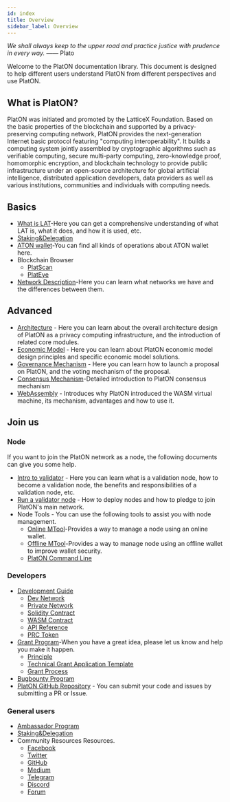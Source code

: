 ```yaml
---
id: index
title: Overview
sidebar_label: Overview
---
```

*We shall always keep to the upper road and practice justice with prudence in every way.* —— Plato

Welcome to the PlatON documentation library. This document is designed to help different users understand PlatON from different perspectives and use PlatON.

## What is PlatON?
PlatON was initiated and promoted by the LatticeX Foundation. Based on the basic properties of the blockchain and supported by a privacy-preserving computing network, PlatON provides the next-generation Internet basic protocol featuring "computing interoperability". It builds a computing system jointly assembled by cryptographic algorithms such as verifiable computing, secure multi-party computing, zero-knowledge proof, homomorphic encryption, and blockchain technology to provide public infrastructure under an open-source architecture for global artificial intelligence, distributed application developers, data providers as well as various institutions, communities and individuals with computing needs.

## Basics

- [What is LAT](/docs/en/lat_introduced)-Here you can get a comprehensive understanding of what LAT is, what it does, and how it is used, etc.
- [Staking&Delegation](/docs/en/staking_and_delegation)
- [ATON wallet](/docs/en/ATON-user-manual)-You can find all kinds of operations about ATON wallet here.
- Blockchain Browser
  - [PlatScan](https://scan.platon.network/)
  - [PlatEye](/docs/en/PlatEye)
- [Network Description](/docs/en/Network_Description)-Here you can learn what networks we have and the differences between them.

## Advanced 

- [Architecture](/docs/en/PlatON_Overall_Solution) - Here you can learn about the overall architecture design of PlatON as a privacy computing infrastructure, and the introduction of related core modules.
- [Economic Model](/docs/en/Economic_Model) - Here you can learn about PlatON economic model design principles and specific economic model solutions.
- [Governance Mechanism](/docs/en/PlatON_Governance_Solution) - Here you can learn how to launch a proposal on PlatON, and the voting mechanism of the proposal.
- [Consensus Mechanism](/docs/en/PlatON_Solution)-Detailed introduction to PlatON consensus mechanism
- [WebAssembly](/docs/en/Wasm_Operation_Principle) - Introduces why PlatON introduced the WASM virtual machine, its mechanism, advantages and how to use it.

## Join us

### Node

If you want to join the PlatON network as a node, the following documents can give you some help.

 - [Intro to validator](/docs/en/PlatON_Validation_Introduce) - Here you can learn what is a validation node, how to become a validation node, the benefits and responsibilities of a validation node, etc.
 - [Run a validator node](/docs/en/Become_PlatON_Main_Verification) - How to deploy nodes and how to pledge to join PlatON's main network.
 - Node Tools - You can use the following tools to assist you with node management.
   - [Online MTool](/docs/en/OnLine_MTool_Manual)-Provides a way to manage a node using an online wallet.
   - [Offline MTool](/docs/en/OffLine_MTool_Manual)-Provides a way to manage node using an offline wallet to improve wallet security.
   - [PlatON Command Line](/docs/en/Command_Line_Tools)

### Developers

- [Development Guide](/docs/en/PlatON_Overview_DevGuide)
  - [Dev Network](/docs/en/Become_PlatON_Dev_Verification)
  - [Private Network](/docs/en/Build_Private_Chain)
  - [Solidity Contract](/docs/en/Solidity_Dev_Manual)
  - [WASM Contract](/docs/en/Wasm_Operation_Principle)
  - [API Reference](/docs/en/Python_SDK)
  - [PRC Token](/docs/en/PRC_Token)
- [Grant Program](https://forum.latticex.foundation/t/topic/1092)-When you have a great idea, please let us know and help you make it happen.
  - [Principle](https://forum.latticex.foundation/t/topic/4128)
  - [Technical Grant Application Template](https://forum.latticex.foundation/t/topic/4126)
  - [Grant Process](https://forum.latticex.foundation/t/topic/4129)
- [Bugbounty Program](https://slowmist.io/platon/index.html?utm_source=index&utm_medium=cpc&utm_campaign=platon)
- [PlatON GitHub Repository](https://github.com/PlatONnetwork) - You can submit your code and issues by submitting a PR or Issue.

### General users

- [Ambassador Program](https://forum.latticex.foundation/t/topic/4246)
- [Staking&Delegation](/docs/en/staking_and_delegation)
- Community Resources Resources.
  - [Facebook](https://www.facebook.com/PlatONNetwork/)
  - [Twitter](https://twitter.com/PlatON_Network)
  - [GitHub](https://github.com/PlatONnetwork)
  - [Medium](https://medium.com/platon-network)
  - [Telegram](https://t.me/PlatONNetworkCN)
  - [Discord](https://discord.com/invite/jAjFzJ3Cff)
  - [Forum](https://forum.latticex.foundation/)
